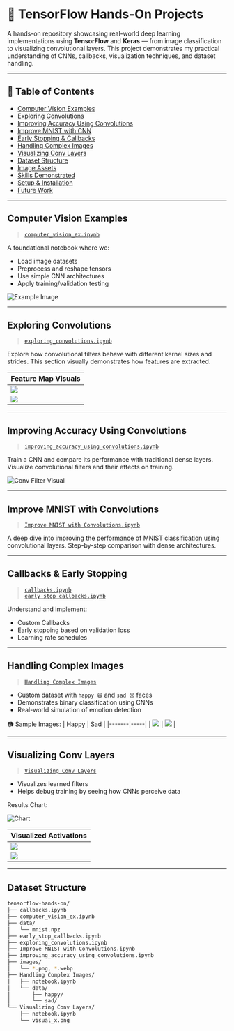 # 🧠 TensorFlow Hands-On Projects

A hands-on repository showcasing real-world deep learning implementations using **TensorFlow** and **Keras** — from image classification to visualizing convolutional layers. This project demonstrates my practical understanding of CNNs, callbacks, visualization techniques, and dataset handling.

---

## 🔗 Table of Contents

- [Computer Vision Examples](#computer-vision-examples)
- [Exploring Convolutions](#exploring-convolutions)
- [Improving Accuracy Using Convolutions](#improving-accuracy-using-convolutions)
- [Improve MNIST with CNN](#improve-mnist-with-cnn)
- [Early Stopping & Callbacks](#early-stopping--callbacks)
- [Handling Complex Images](#handling-complex-images)
- [Visualizing Conv Layers](#visualizing-conv-layers)
- [Dataset Structure](#dataset-structure)
- [Image Assets](#image-assets)
- [Skills Demonstrated](#skills-demonstrated)
- [Setup & Installation](#setup--installation)
- [Future Work](#future-work)


---

## Computer Vision Examples

> [`computer_vision_ex.ipynb`](./computer_vision_ex.ipynb)

A foundational notebook where we:
- Load image datasets
- Preprocess and reshape tensors
- Use simple CNN architectures
- Apply training/validation testing

![Example Image](./images/horse.webp)

---

## Exploring Convolutions

> [`exploring_convolutions.ipynb`](./exploring_convolutions.ipynb)

Explore how convolutional filters behave with different kernel sizes and strides. This section visually demonstrates how features are extracted.

| Feature Map Visuals |
|---------------------|
| ![](./images/exploring_convolutions_01.png) |
| ![](./images/exploring_convolutions_03.png) |

---

## Improving Accuracy Using Convolutions

> [`improving_accuracy_using_convolutions.ipynb`](./improving_accuracy_using_convolutions.ipynb)

Train a CNN and compare its performance with traditional dense layers. Visualize convolutional filters and their effects on training.

![Conv Filter Visual](./images/improving_accuracy_using_convolutions_01_conv_visual.png)

---

## Improve MNIST with Convolutions

> [`Improve MNIST with Convolutions.ipynb`](./Improve%20MNIST%20with%20Convolutions.ipynb)

A deep dive into improving the performance of MNIST classification using convolutional layers. Step-by-step comparison with dense architectures.

---

## Callbacks & Early Stopping

> [`callbacks.ipynb`](./callbacks.ipynb)  
> [`early_stop_callbacks.ipynb`](./early_stop_callbacks.ipynb)

Understand and implement:
- Custom Callbacks
- Early stopping based on validation loss
- Learning rate schedules

---

## Handling Complex Images

> [`Handling Complex Images`](./Handling%20Complex%20Images/)

- Custom dataset with `happy 😃` and `sad 😢` faces
- Demonstrates binary classification using CNNs
- Real-world simulation of emotion detection


📷 Sample Images:
| Happy | Sad |
|-------|-----|
| ![](./Handling%20Complex%20Images/data/happy/happy1-00.png) | ![](./Handling%20Complex%20Images/data/sad/sad1-00.png) |

---

## Visualizing Conv Layers

> [`Visualizing Conv Layers`](./Visualizing%20Conv%20Layers/)

- Visualizes learned filters
- Helps debug training by seeing how CNNs perceive data

Results Chart:

![Chart](./Visualizing%20Conv%20Layers/results%20chart.png)

| Visualized Activations |
|------------------------|
| ![](./Visualizing%20Conv%20Layers/visual_1.png) |
| ![](./Visualizing%20Conv%20Layers/visual_2.png) |

---

## Dataset Structure

```bash
tensorflow-hands-on/
├── callbacks.ipynb
├── computer_vision_ex.ipynb
├── data/
│   └── mnist.npz
├── early_stop_callbacks.ipynb
├── exploring_convolutions.ipynb
├── Improve MNIST with Convolutions.ipynb
├── improving_accuracy_using_convolutions.ipynb
├── images/
│   └── *.png, *.webp
├── Handling Complex Images/
│   ├── notebook.ipynb
│   └── data/
│       ├── happy/
│       └── sad/
└── Visualizing Conv Layers/
    ├── notebook.ipynb
    └── visual_x.png
```

